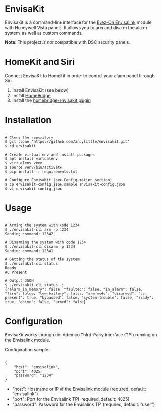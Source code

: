 # EnvisaKit

EnvisaKit is a command-line interface for the [Eyez-On Envisalink](http://www.eyezon.com) module with Honeywell Vista panels. It allows you to arm and disarm the alarm system, as well as custom commands.

**Note**: This project _is not_ compatible with DSC security panels.

# HomeKit and Siri

Connect EnvisaKit to HomeKit in order to control your alarm panel through Siri.

1. Install EnvisaKit (see below)
2. Install [HomeBridge](https://github.com/nfarina/homebridge)
3. Install the [homebridge-envisakit plugin](https://github.com/andylittle/homebridge-envisakit)

# Installation

```

# Clone the repository
$ git clone 'https://github.com/andylittle/envisakit.git'
$ cd envisakit

# Create virtual env and install packages
$ apt install virtualenv
$ virtualenv venv
$ source venv/bin/activate
$ pip install -r requirements.txt

# Configure EnvisaKit (see Configuration section)
$ cp envisakit-config.json.sample envisakit-config.json
$ vi envisakit-config.json

```

# Usage

```

# Arming the system with code 1234
$ ./envisakit-cli arm -p 1234
Sending command: 12342

# Disarming the system with code 1234
$ ./envisakit-cli disarm -p 1234
Sending command: 12341

# Getting the status of the system
$ ./envisakit-cli status
Ready
AC Present

# Output JSON
$ ./envisakit-cli status -j
{"alarm_in_memory": false, "faulted": false, "in_alarm": false, "fire": false, "low-battery": false, "arm-mode": "disarmed", "ac-present": true, "bypassed": false, "system-trouble": false, "ready": true, "chime": false, "armed": false}

```


# Configuration

EnvisaKit works through the Ademco Third-Party Interface (TPI) running on the Envisalink module.

Configuration sample:

```

{
	"host": "envisalink",
	"port": 4025,
	"password": "1234"
}

```

* "host": Hostname or IP of the Envisalink module (required, default: "envisalink")
* "port": Port for the Envisalink TPI (required, default: 4025)
* "password": Password for the Envisalink TPI (required, default: "user")




